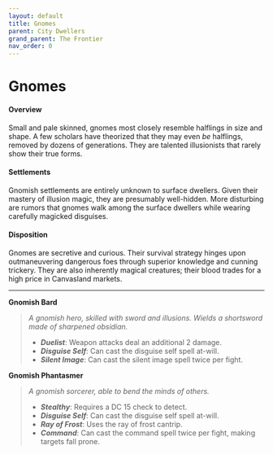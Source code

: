 ```yaml
---
layout: default
title: Gnomes
parent: City Dwellers
grand_parent: The Frontier
nav_order: 0
---
```


# Gnomes

#### Overview

Small and pale skinned, gnomes most closely resemble halflings in size and shape. A few scholars have theorized that they may even _be_ halflings, removed by dozens of generations.  They are talented illusionists that rarely show their true forms.

#### Settlements

Gnomish settlements are entirely unknown to surface dwellers. Given their mastery of illusion magic, they are presumably well-hidden. More disturbing are rumors that gnomes walk among the surface dwellers while wearing carefully magicked disguises.

#### Disposition

Gnomes are secretive and curious. Their survival strategy hinges upon outmaneuvering dangerous foes through superior knowledge and cunning trickery. They are also inherently magical creatures; their blood trades for a high price in Canvasland markets.

---

**Gnomish Bard**

> _A gnomish hero, skilled with sword and illusions. Wields a shortsword made of sharpened obsidian._
>
> * ***Duelist***: Weapon attacks deal an additional 2 damage.
> * ***Disguise Self***: Can cast the disguise self spell at-will.
> * ***Silent Image***: Can cast the silent image spell twice per fight.

**Gnomish Phantasmer**

> _A gnomish sorcerer, able to bend the minds of others._
>
> * ***Stealthy***: Requires a DC 15 check to detect.
> * ***Disguise Self***: Can cast the disguise self spell at-will.
> * ***Ray of Frost***: Uses the ray of frost cantrip.
> * ***Command***: Can cast the command spell twice per fight, making targets fall prone.